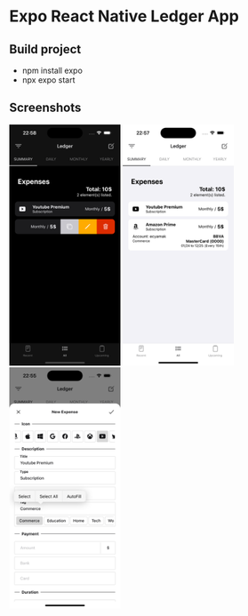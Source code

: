 # Expo React Native Ledger App
## Build project
- npm install expo
- npx expo start
## Screenshots
<p float="left">
<img src="screenshots/home_screen_dark.png" alt="drawing" width="200"/>
<img src="screenshots/home_screen_light.png" alt="drawing" width="200"/>
<img src="screenshots/add_screen_light.png" alt="drawing" width="200"/>
</p>

